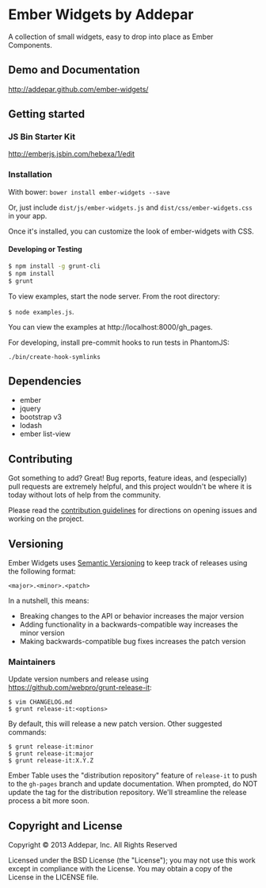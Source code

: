# Ember Widgets by Addepar

A collection of small widgets, easy to drop into place as Ember Components.


## Demo and Documentation
http://addepar.github.com/ember-widgets/


## Getting started

### JS Bin Starter Kit

http://emberjs.jsbin.com/hebexa/1/edit

### Installation

With bower: `bower install ember-widgets --save`

Or, just include `dist/js/ember-widgets.js` and `dist/css/ember-widgets.css` in your app.

Once it's installed, you can customize the look of ember-widgets with CSS.


#### Developing or Testing

```bash
$ npm install -g grunt-cli
$ npm install
$ grunt
```

To view examples, start the node server. From the root directory:

`$ node examples.js`.

You can view the examples at http://localhost:8000/gh_pages.

For developing, install pre-commit hooks to run tests in PhantomJS:

`./bin/create-hook-symlinks`


## Dependencies
* ember
* jquery
* bootstrap v3
* lodash
* ember list-view


## Contributing

Got something to add? Great! Bug reports, feature ideas, and (especially) pull
requests are extremely helpful, and this project wouldn't be where it is today
without lots of help from the community.

Please read the [contribution guidelines](CONTRIBUTING.md) for directions on
opening issues and working on the project.


## Versioning

Ember Widgets uses [Semantic Versioning](http://semver.org) to keep track of
releases using the following format:

`<major>.<minor>.<patch>`

In a nutshell, this means:
* Breaking changes to the API or behavior increases the major version
* Adding functionality in a backwards-compatible way increases the minor version
* Making backwards-compatible bug fixes increases the patch version


### Maintainers
Update version numbers and release using https://github.com/webpro/grunt-release-it:

```
$ vim CHANGELOG.md
$ grunt release-it:<options>
```

By default, this will release a new patch version. Other suggested commands:

```
$ grunt release-it:minor
$ grunt release-it:major
$ grunt release-it:X.Y.Z
```

Ember Table uses the "distribution repository" feature of `release-it` to push to
the `gh-pages` branch and update documentation. When prompted, do NOT update the
tag for the distribution repository. We'll streamline the release process a bit
more soon.


## Copyright and License
Copyright © 2013 Addepar, Inc. All Rights Reserved

Licensed under the BSD License (the "License"); you may not use this work
except in compliance with the License. You may obtain a copy of the License in
the LICENSE file.
